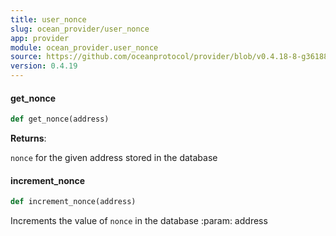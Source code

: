 ```yaml
---
title: user_nonce
slug: ocean_provider/user_nonce
app: provider
module: ocean_provider.user_nonce
source: https://github.com/oceanprotocol/provider/blob/v0.4.18-8-g361885d/ocean_provider/user_nonce.py
version: 0.4.19
---
```

#### get\_nonce

```python
def get_nonce(address)
```

**Returns**:

`nonce` for the given address stored in the database

#### increment\_nonce

```python
def increment_nonce(address)
```

Increments the value of `nonce` in the database
:param: address

